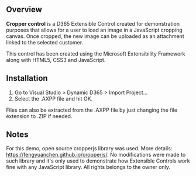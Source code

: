 ## Overview

**Cropper control** is a D365 Extensible Control created for demonstration purposes that allows for a user to load an image in a JavaScript cropping canvas. Once cropped, the new image can be uploaded as an attachment linked to the selected customer.

This control has been created using the Microsoft Extensibility Framework along with HTML5, CSS3 and JavaScript.

## Installation

1. Go to Visual Studio > Dynamic D365 > Import Project...
1. Select the .AXPP file and hit OK.

Files can also be extracted from the .AXPP file by just changing the file extension to .ZIP if needed.

## Notes

For this demo, open source cropperjs library was used. More details: https://fengyuanchen.github.io/cropperjs/. 
No modifications were made to such library and it's only used to demonstrate how Extensible Controls work fine with any JavaScript library. All rights belongs to the owner only.